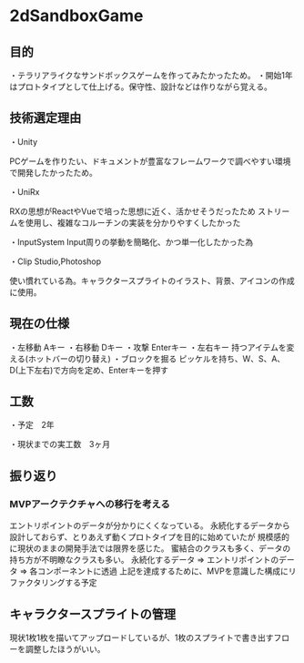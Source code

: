 # 2dSandboxGame

## 目的
・テラリアライクなサンドボックスゲームを作ってみたかったため。
・開始1年はプロトタイプとして仕上げる。保守性、設計などは作りながら覚える。

## 技術選定理由
・Unity

PCゲームを作りたい、ドキュメントが豊富なフレームワークで調べやすい環境で開発したかったため。

・UniRx

RXの思想がReactやVueで培った思想に近く、活かせそうだったため
ストリームを使用し、複雑なコルーチンの実装を分かりやすくしたかった

・InputSystem
Input周りの挙動を簡略化、かつ単一化したかった為

・Clip Studio,Photoshop

使い慣れている為。キャラクタースプライトのイラスト、背景、アイコンの作成に使用。

## 現在の仕様

・左移動  Aキー
・右移動  Dキー
・攻撃  Enterキー
・左右キー  持つアイテムを変える(ホットバーの切り替え)
・ブロックを掘る  ピッケルを持ち、W、S、A、D(上下左右)で方向を定め、Enterキーを押す


## 工数

・予定　2年

・現状までの実工数　3ヶ月

## 振り返り

### MVPアークテクチャへの移行を考える

エントリポイントのデータが分かりにくくなっている。
永続化するデータから設計しておらず、とりあえず動くプロトタイプを目的に始めていたが
規模感的に現状のままの開発手法では限界を感じた。
蜜結合のクラスも多く、データの持ち方が不明瞭なクラスも多い。
永続化するデータ => エントリポイントのデータ => 各コンポーネントに透過
上記を達成するために、MVPを意識した構成にリファクタリングする予定


## キャラクタースプライトの管理

現状1枚1枚を描いてアップロードしているが、1枚のスプライトで書き出すフローを調整したほうがいい。
